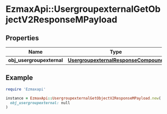 # EzmaxApi::UsergroupexternalGetObjectV2ResponseMPayload

## Properties

| Name | Type | Description | Notes |
| ---- | ---- | ----------- | ----- |
| **obj_usergroupexternal** | [**UsergroupexternalResponseCompound**](UsergroupexternalResponseCompound.md) |  |  |

## Example

```ruby
require 'Ezmaxapi'

instance = EzmaxApi::UsergroupexternalGetObjectV2ResponseMPayload.new(
  obj_usergroupexternal: null
)
```

